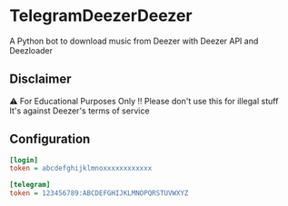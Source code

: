 # TelegramDeezerDeezer
A Python bot to download music from Deezer with Deezer API and Deezloader


## Disclaimer
:warning: For Educational Purposes Only !! Please don't use this for illegal stuff  
It's against Deezer's terms of service

## Configuration
```ini
[login]
token = abcdefghijklmnoxxxxxxxxxxxx

[telegram]
token = 123456789:ABCDEFGHIJKLMNOPQRSTUVWXYZ
```